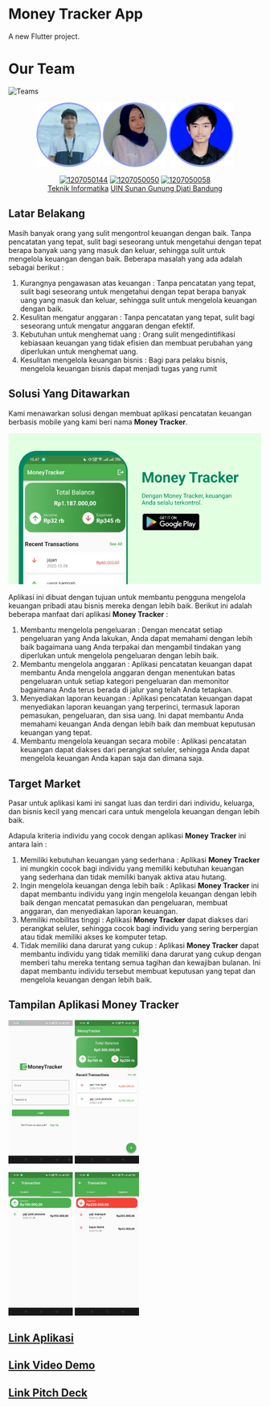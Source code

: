 # Money Tracker App

A new Flutter project.

# Our Team
![Teams](https://img.shields.io/badge/Our%20Team-Team%206-blue)
<div align='center'>

<img src="img/Bayu.png" width="128"/>
<img src="img/Indri.png" width="128"/>
<img src="img/Syahrul.png" width="128"/>

<br>

[![1207050144](https://img.shields.io/badge/144-M%20Bayu%20Nurdiansyah%20P-blue)](https://http://github.com/mbayunp) 
  [![1207050050](https://img.shields.io/badge/050-Indri%20Nurfiani-blue)](https://github.com/Indrinf) [![1207050058](https://img.shields.io/badge/058-M%20Syahrul%20Anwar%20Aria-blue)](https://github.com/syhrlanwr)
  <br> [Teknik Informatika](http://if.uinsgd.ac.id/) [UIN Sunan Gunung Djati Bandung](https://uinsgd.ac.id/) 

</div>

## Latar Belakang
Masih banyak orang yang sulit mengontrol keuangan dengan baik. Tanpa pencatatan yang tepat, sulit bagi seseorang untuk mengetahui dengan tepat berapa banyak uang yang masuk dan keluar, sehingga sulit untuk mengelola keuangan dengan baik. Beberapa masalah yang ada adalah sebagai berikut :

1. Kurangnya pengawasan atas keuangan : Tanpa pencatatan yang tepat, sulit bagi seseorang untuk mengetahui dengan tepat berapa banyak uang yang masuk dan keluar, sehingga sulit untuk mengelola keuangan dengan baik.
2. Kesulitan mengatur anggaran : Tanpa pencatatan yang tepat, sulit bagi seseorang untuk mengatur anggaran dengan efektif. 
3. Kebutuhan untuk menghemat uang : Orang sulit mengedintifikasi kebiasaan keuangan yang tidak efisien dan membuat perubahan yang diperlukan untuk menghemat uang.
4. Kesulitan mengelola keuangan bisnis : Bagi para pelaku bisnis, mengelola keuangan bisnis dapat menjadi tugas yang rumit

## Solusi Yang Ditawarkan
Kami menawarkan solusi dengan membuat aplikasi pencatatan keuangan berbasis mobile yang kami beri nama **Money Tracker**. 

![Banner](/img/filecover-1.png "Money Tracker")

Aplikasi ini dibuat dengan tujuan untuk membantu pengguna mengelola keuangan pribadi atau bisnis mereka dengan lebih baik. Berikut ini adalah beberapa manfaat dari aplikasi **Money Tracker** :
1. Membantu mengelola pengeluaran : Dengan mencatat setiap pengeluaran yang Anda lakukan, Anda dapat memahami dengan lebih baik bagaimana uang Anda terpakai dan mengambil tindakan yang diperlukan untuk mengelola pengeluaran dengan lebih baik.
2. Membantu mengelola anggaran : Aplikasi pencatatan keuangan dapat membantu Anda mengelola anggaran dengan menentukan batas pengeluaran untuk setiap kategori pengeluaran dan memonitor bagaimana Anda terus berada di jalur yang telah Anda tetapkan.
3. Menyediakan laporan keuangan : Aplikasi pencatatan keuangan dapat menyediakan laporan keuangan yang terperinci, termasuk laporan pemasukan, pengeluaran, dan sisa uang. Ini dapat membantu Anda memahami keuangan Anda dengan lebih baik dan membuat keputusan keuangan yang tepat.
4. Membantu mengelola keuangan secara mobile : Aplikasi pencatatan keuangan dapat diakses dari perangkat seluler, sehingga Anda dapat mengelola keuangan Anda kapan saja dan dimana saja.

## Target Market
Pasar untuk aplikasi kami ini sangat luas dan terdiri dari individu, keluarga, dan bisnis kecil yang mencari cara untuk mengelola keuangan dengan lebih baik.

Adapula kriteria individu yang cocok dengan aplikasi **Money Tracker** ini antara lain :
1. Memiliki kebutuhan keuangan yang sederhana : Aplikasi **Money Tracker** ini mungkin cocok bagi individu yang memiliki kebutuhan keuangan yang sederhana dan tidak memiliki banyak aktiva atau hutang.
2. Ingin mengelola keuangan denga lebih baik : Aplikasi **Money Tracker** ini dapat membantu individu yang ingin mengelola keuangan dengan lebih baik dengan mencatat pemasukan dan pengeluaran, membuat anggaran, dan menyediakan laporan keuangan.
3. Memiliki mobilitas tinggi : Aplikasi **Money Tracker** dapat diakses dari perangkat seluler, sehingga cocok bagi individu yang sering berpergian atau tidak memiliki akses ke komputer tetap.
4. Tidak memiliki dana darurat yang cukup : Aplikasi **Money Tracker** dapat membantu individu yang tidak memiliki dana darurat yang cukup dengan memberi tahu mereka tentang semua tagihan dan kewajiban bulanan. Ini dapat membantu individu tersebut membuat keputusan yang tepat dan mengelola keuangan dengan lebih baik.

## Tampilan Aplikasi Money Tracker

<img src="img/Pict-1.jpeg" width="128"/>  <img src="img/Pict-2.jpeg" width="128"/>

<img src="img/Pict-3.jpeg" width="128"/>  <img src="img/Pict-4.jpeg" width="128"/>

## [Link Aplikasi](https://play.google.com/store/apps/details?id=com.group4ifc.moneytracker)

## [Link Video Demo](https://youtu.be/40AJmVES71s)

## [Link Pitch Deck]()
